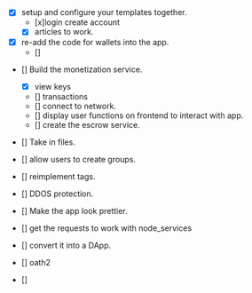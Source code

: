 ##
##
- [x] setup and configure your templates together. 
    - [x]login create account
    - [x] articles to work.
- [x] re-add the code for wallets into the app.
     - [] 
- [] Build the monetization service.
   - [x] view keys
   - [] transactions
   - [] connect to network.
   - [] display user functions on frontend to interact with app.
   - [] create the escrow service.
- [] Take in files.
- [] allow users to create groups.
- [] reimplement tags.
- [] DDOS protection.
- [] Make the app look prettier.

- [] get the requests to work with node_services
 - [] convert it into a DApp.
 - [] oath2
 - []